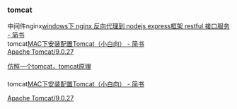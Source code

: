 ### tomcat

 中间件nginx[windows下 nginx 反向代理到 nodejs express框架 restful 接口服务 - 简书](https://www.jianshu.com/p/74c5e1e8fe05) <br> tomcat[MAC下安装配置Tomcat（小白向） - 简书](https://www.jianshu.com/p/69496fb3495e) <br> [Apache Tomcat/9.0.27](http://localhost:8080/) <br>

[仿照一个tomcat，tomcat原理](https://blog.csdn.net/weixin_35586546/article/details/81226887)

#### 

tomcat[MAC下安装配置Tomcat（小白向） - 简书](https://www.jianshu.com/p/69496fb3495e) 

 [Apache Tomcat/9.0.27](http://localhost:8080/) 

